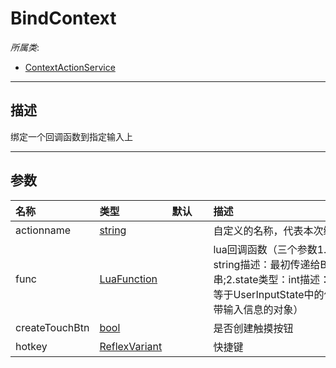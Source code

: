 # BindContext

*所属类*:
* [ContextActionService](/Api/Classes/Input/ContextActionService.md)
------------------------------------------------------------------------------------------
## 描述

绑定一个回调函数到指定输入上

------------------------------------------------------------------------------------------
## 参数

|<div style="width:100px">名称</div>|<div style="width:100px">类型</div>|<div style="width:50px">默认</div>|<div style="width:350px">描述</div>|
|:---|:---|:---|:---|
|actionname|[string](/Api/DataType/String.md)||自定义的名称，代表本次绑定|
|func|[LuaFunction](/Api/Enums/LuaFunction.md)||lua回调函数（三个参数1.actionName类型：string描述：最初传递给BindAction的相同字符串;2.state类型：int描述：当前事件的输入状态，等于UserInputState中的值;3.inputObj类型：携带输入信息的对象）|
|createTouchBtn|[bool](/Api/DataType/Bool.md)||是否创建触摸按钮|
|hotkey|[ReflexVariant](/Api/Enums/ReflexVariant.md)||快捷键|
